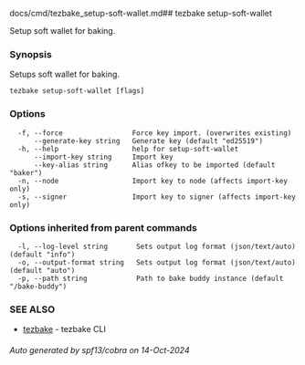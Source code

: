 docs/cmd/tezbake_setup-soft-wallet.md## tezbake setup-soft-wallet

Setup soft wallet for baking.

### Synopsis

Setups soft wallet for baking.

```
tezbake setup-soft-wallet [flags]
```

### Options

```
  -f, --force                 Force key import. (overwrites existing)
      --generate-key string   Generate key (default "ed25519")
  -h, --help                  help for setup-soft-wallet
      --import-key string     Import key
      --key-alias string      Alias ofkey to be imported (default "baker")
  -n, --node                  Import key to node (affects import-key only)
  -s, --signer                Import key to signer (affects import-key only)
```

### Options inherited from parent commands

```
  -l, --log-level string       Sets output log format (json/text/auto) (default "info")
  -o, --output-format string   Sets output log format (json/text/auto) (default "auto")
  -p, --path string            Path to bake buddy instance (default "/bake-buddy")
```

### SEE ALSO

* [tezbake](/tezbake/reference/cmd/tezbake)	 - tezbake CLI

###### Auto generated by spf13/cobra on 14-Oct-2024
